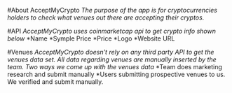 #About AcceptMyCrypto
*The purpose of the app is for cryptocurrencies holders to check what venues out there are accepting their cryptos.*

#API
*AcceptMyCrypto uses coinmarketcap api to get crypto info shown below*
*Name
*Symple Price
*Price
*Logo
*Website URL

#Venues
*AcceptMyCrypto doesn't rely on any third party API to get the venues data set. All data regarding venues are manually inserted by the team.*
*Two ways we come up with the venues data*
*Team does marketing research and submit manually
*Users submitting prospective venues to us. We verified and submit manually.  
